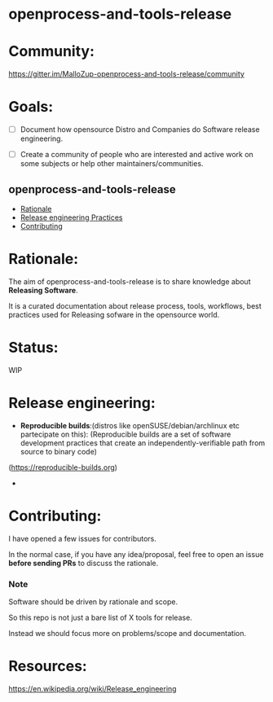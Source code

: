 # openprocess-and-tools-release

# Community:

https://gitter.im/MalloZup-openprocess-and-tools-release/community


# Goals:

- [ ] Document how opensource Distro and Companies do Software release engineering.
- [ ] Create a community of people who are interested and active work on some subjects or help other maintainers/communities.


## openprocess-and-tools-release

- [Rationale](#rationale)
- [Release engineering Practices](#release-engineering-practices)
- [Contributing](#Contributing)




# Rationale:
The aim of openprocess-and-tools-release is to share knowledge about **Releasing Software**.

It is a curated documentation about release process, tools, workflows, best practices used for Releasing sofware in the opensource world.

# Status:

WIP


# Release engineering:

* **Reproducible builds**:(distros like openSUSE/debian/archlinux etc partecipate on this): 
 (Reproducible builds are a set of software development practices that create an independently-verifiable path from source to binary code)
 
 (https://reproducible-builds.org) 
  
*  

# Contributing:

I have opened a few issues for contributors.

In the normal case, if you have any idea/proposal, feel free to open an issue **before sending PRs** to discuss the rationale.



### Note

Software should be driven by rationale and scope.

So this repo is not just a bare list of X tools for release. 

Instead we should focus more on problems/scope and documentation.



# Resources:

https://en.wikipedia.org/wiki/Release_engineering
